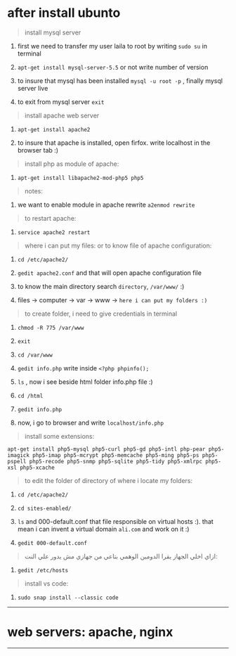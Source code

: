 # after install ubunto

> install mysql server

1. first we need to transfer my user laila to root by writing `sudo su` in terminal

2. `apt-get install mysql-server-5.5` or not write number of version

3. to insure that mysql has been installed `mysql -u root -p` , finally mysql server live

4. to exit from mysql server `exit`

> install apache web server

1. `apt-get install apache2`

2. to insure that apache is installed, open firfox. write localhost in the browser tab :)

> install php as module of apache:

1. `apt-get install libapache2-mod-php5 php5`

> notes:

1. we want to enable module in apache rewrite `a2enmod rewrite`

> to restart apache:

1. `service apache2 restart`

> where i can put my files: or to know file of apache configuration:

1. `cd /etc/apache2/`

2. `gedit apache2.conf` and that will open apache configuration file

3. to know the main directory search `directory`, `/var/www/` :)

4. files -> computer -> var -> www -> `here i can put my folders :)`

> to create folder, i need to give credentials in terminal

1. `chmod -R 775 /var/www`

2. `exit`

3. `cd /var/www`

4. `gedit info.php` write inside `<?php phpinfo();`

5. `ls` , now i see beside html folder info.php file :)

6. `cd /html`

7. `gedit info.php`

8. now, i go to browser and write `localhost/info.php`

> install some extensions:

`apt-get install php5-mysql php5-curl php5-gd php5-intl php-pear php5-imagick php5-imap php5-mcrypt php5-memcache php5-ming php5-ps php5-pspell php5-recode php5-snmp php5-sqlite php5-tidy php5-xmlrpc php5-xsl php5-xcache`

> to edit the folder of directory of where i locate my folders:

1. `cd /etc/apache2/`

2. `cd sites-enabled/`

3. `ls` and 000-default.conf that file responsible on virtual hosts :). that mean i can invent a virtual domain `ali.com` and work on it :)

4. `gedit 000-default.conf`

> ازاي اخلي الجهاز يقرا الدومين الوهمي بتاعي من جهازي مش يدور علي النت:

1. `gedit /etc/hosts`

> install vs code:

1. `sudo snap install --classic code`

_____________________________________________________________________________________________________________________________


# web servers: apache, nginx

______________________________________________________________________________________________________________________________

